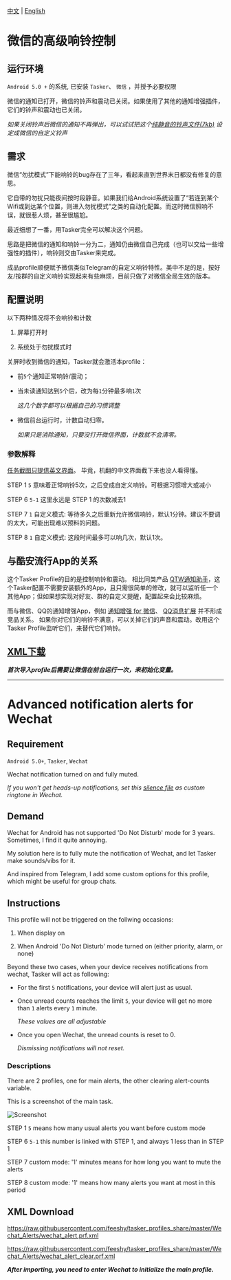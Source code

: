 [中文](https://github.com/feeshy/tasker_profiles_share/blob/master/Wechat_Alerts/readme.md#%E5%BE%AE%E4%BF%A1%E7%9A%84%E9%AB%98%E7%BA%A7%E9%80%9A%E7%9F%A5)
|
[English](https://github.com/feeshy/tasker_profiles_share/blob/master/Wechat_Alerts/readme.md#advanced-notification-alerts-for-wechat)

# 微信的高级响铃控制

## 运行环境
`Android 5.0 +` 的系统, 已安装 `Tasker`、 `微信` ，并授予必要权限

微信的通知已打开，微信的铃声和震动已关闭。如果使用了其他的通知增强插件，它们的铃声和震动也已关闭。

*如果关闭铃声后微信的通知不再弹出，可以试试把这个[纯静音的铃声文件(7kb)](https://raw.githubusercontent.com/feeshy/tasker_profiles_share/master/Wechat_Alerts/silence.m4a)
设定成微信的自定义铃声*

## 需求

微信“勿扰模式”下能响铃的bug存在了三年，看起来直到世界末日都没有修复的意思。

它自带的勿扰只能夜间按时段静音。如果我们给Android系统设置了“若连到某个Wifi或到达某个位置，则进入勿扰模式”之类的自动化配置。而这时微信照响不误，就很惹人烦，甚至很尴尬。

最近细想了一番，用Tasker完全可以解决这个问题。

思路是把微信的通知和响铃一分为二，通知仍由微信自己完成（也可以交给一些增强性的插件），响铃则交由Tasker来完成。

成品profile顺便赋予微信类似Telegram的自定义响铃特性。美中不足的是，按好友/按群的自定义响铃实现起来有些麻烦，目前只做了对微信全局生效的版本。

## 配置说明

以下两种情况将不会响铃和计数

1. 屏幕打开时

2. 系统处于勿扰模式时

关屏时收到微信的通知，Tasker就会激活本profile：

* 前`5`个通知正常响铃/震动；

* 当未读通知达到`5`个后，改为每`1`分钟最多响`1`次

  *这几个数字都可以根据自己的习惯调整*

* 微信前台运行时，计数自动归零。

  *如果只是消除通知，只要没打开微信界面，计数就不会清零。*
  
### 参数解释

[任务截图只提供英文界面](https://github.com/feeshy/tasker_profiles_share/blob/master/Wechat_Alerts/readme.md#descriptions)。
毕竟，机翻的中文界面截下来也没人看得懂。

STEP 1 `5` 意味着正常响铃5次，之后变成自定义响铃。可根据习惯增大或减小

STEP 6 `5-1` 这里永远是 STEP 1 的次数减去1

STEP 7 `1` 自定义模式: 等待多久之后重新允许微信响铃，默认1分钟。建议不要调的太大，可能出现难以预料的问题。

STEP 8 `1` 自定义模式: 这段时间最多可以响几次，默认1次。


## 与酷安流行App的关系

这个Tasker Profile的目的是控制响铃和震动。
相比同类产品 [QTW通知助手](https://www.coolapk.com/apk/cn.vove7.qtmnotificationplugin)，这个Tasker配置不需要安装额外的App，且只需很简单的修改，就可以监听任一个其他App；但如果想实现对好友、群的自定义提醒，配置起来会比较麻烦。

而与微信、QQ的通知增强App，例如
[通知增强 for 微信](https://www.coolapk.com/apk/me.zhanghai.android.wechatnotificationtweaks2)、
[QQ消息扩展](https://www.coolapk.com/apk/com.inklin.qqnotfandshare)
并不形成竞品关系。
如果你对它们的响铃不满意，可以关掉它们的声音和震动。改用这个Tasker Profile监听它们，来替代它们响铃。

## [XML下载](https://github.com/feeshy/tasker_profiles_share/blob/master/Wechat_Alerts/readme.md#xml-download)

***首次导入profile后需要让微信在前台运行一次，来初始化变量。***

- - -
# Advanced notification alerts for Wechat

## Requirement

`Android 5.0+`, `Tasker`, `Wechat`

Wechat notification turned on and fully muted.

*If you won't get heads-up notifications, set this [silence file](https://raw.githubusercontent.com/feeshy/tasker_profiles_share/master/Wechat_Alerts/silence.m4a) as custom ringtone in Wechat.*

## Demand

Wechat for Android has not supported 'Do Not Disturb' mode for 3 years. Sometimes, I find it quite annoying.

My solution here is to fully mute the notification of Wechat, and let Tasker make sounds/vibs for it.

And inspired from Telegram, I add some custom options for this profile, which might be useful for group chats.

## Instructions

This profile will not be triggered on the follwing occasions:

1. When display on

2. When Android 'Do Not Disturb' mode turned on (either priority, alarm, or none)

Beyond these two cases, when your device receives notifications from wechat, Tasker will act as following:

* For the first `5` notifications, your device will alert just as usual.

* Once unread counts reaches the limit `5`, your device will get no more than `1` alerts every `1` minute.

  *These values are all adjustable*

* Once you open Wechat, the unread counts is reset to 0.

  *Dismissing notifications will not reset.*
  
### Descriptions

There are 2 profiles, one for main alerts, the other clearing alert-counts variable.

This is a screenshot of the main task.

![Screenshot](2018-08-30-21-04-44.png)

STEP 1 `5` means how many usual alerts you want before custom mode

STEP 6 `5-1` this number is linked with STEP 1, and always 1 less than in STEP 1

STEP 7 custom mode: '1' minutes means for how long you want to mute the alerts

STEP 8 custom mode: '1' means how many alerts you want at most in this period

## XML Download

https://raw.githubusercontent.com/feeshy/tasker_profiles_share/master/Wechat_Alerts/wechat_alert.prf.xml

https://raw.githubusercontent.com/feeshy/tasker_profiles_share/master/Wechat_Alerts/wechat_alert_clear.prf.xml

***After importing, you need to enter Wechat to initialize the main profile.***
